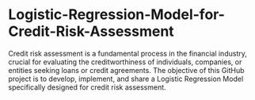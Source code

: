 # Logistic-Regression-Model-for-Credit-Risk-Assessment
Credit risk assessment is a fundamental process in the financial industry, crucial for evaluating the creditworthiness of individuals, companies, or entities seeking loans or credit agreements. The objective of this GitHub project is to develop, implement, and share a Logistic Regression Model specifically designed for credit risk assessment.
